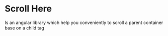 # Scroll Here

Is an angular library which help you conveniently to scroll a parent container base on a child tag

